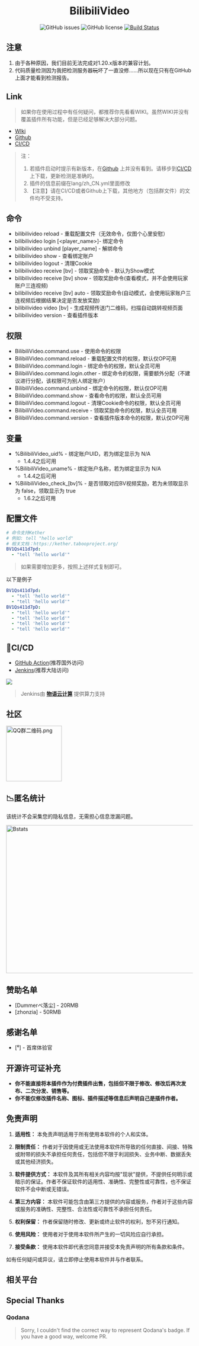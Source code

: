 <h1 align="center">
    BilibiliVideo
</h1>

<p align="center" class="shields">
    <a href="https://github.com/BingZi-233/BilibiliVideo/issues" style="text-decoration:none">
        <img src="https://img.shields.io/github/issues/BingZi-233/BilibiliVideo.svg" alt="GitHub issues"/>
    </a>
    <a href="https://github.com/BingZi-233/BilibiliVideo/blob/master/LICENSE" style="text-decoration:none" >
        <img src="https://img.shields.io/github/license/BingZi-233/BilibiliVideo" alt="GitHub license"/>
    </a>
    <a href='https://ci-dev.bingzi.online/job/BilibiliVideo/'>
        <img src='https://ci-dev.bingzi.online/job/BilibiliVideo/badge/icon' alt="Build Status">
    </a>
</p>

## 注意

1. 由于各种原因，我们目前无法完成对1.20.x版本的兼容计划。
2. 代码质量检测因为我把检测服务器~~玩~~坏了一直没修......所以现在只有在GitHub上面才能看到检测报告。

## Link

> 如果你在使用过程中有任何疑问，都推荐你先看看WIKI。虽然WIKI并没有覆盖插件所有功能，但是已经足够解决大部分问题。

- [WIki](https://wiki.ooci.co/zh/BilibiliVideo/Index)
- [Github](https://github.com/BingZi-233/BilibiliVideo)
- [CI/CD](https://ci-dev.bingzi.online/job/BilibiliVideo)

> 注：
> 1. 若插件启动时提示有新版本，在[Github](https://github.com/BingZi-233/BilibiliVideo)
     上并没有看到。请移步到[CI/CD](https://ci-dev.bingzi.online/job/BilibiliVideo)上下载，更新检测是准确的。
> 2. 插件的信息前缀在lang/zh_CN.yml里面修改
> 3. 【注意】请在CI/CD或者Github上下载，其他地方（包括群文件）的文件均不受支持。

## 命令

- bilibilivideo reload - 重载配置文件（无效命令，仅图个心里安慰）
- bilibilivideo login [<player_name>]- 绑定命令
- bilibilivideo unbind [player_name] - 解绑命令
- bilibilivideo show - 查看绑定账户
- bilibilivideo logout - 清理Cookie
- bilibilivideo receive [bv] - 领取奖励命令 - 默认为Show模式
- bilibilivideo receive [bv] show - 领取奖励命令(查看模式，并不会使用玩家账户三连视频)
- bilibilivideo receive [bv] auto - 领取奖励命令(自动模式，会使用玩家账户三连视频后根据结果决定是否发放奖励)
- bilibilivideo video [bv] - 生成视频传送门二维码，扫描自动跳转视频页面
- bilibilivideo version - 查看插件版本

## 权限

- BilibiliVideo.command.use - 使用命令的权限
- BilibiliVideo.command.reload - 重载配置文件的权限，默认仅OP可用
- BilibiliVideo.command.login - 绑定命令的权限，默认全员可用
- BilibiliVideo.command.login.other - 绑定命令的权限，需要额外分配（不建议进行分配，该权限可为别人绑定账户）
- BilibiliVideo.command.unbind - 绑定命令的权限，默认仅OP可用
- BilibiliVideo.command.show - 查看命令的权限，默认全员可用
- BilibiliVideo.command.logout - 清理Cookie命令的权限，默认全员可用
- BilibiliVideo.command.receive - 领取奖励命令的权限，默认全员可用
- BilibiliVideo.command.version - 查看插件版本命令的权限，默认仅OP可用

## 变量

- %BilibiliVideo_uid% - 绑定账户UID，若为绑定显示为 N/A
    - 1.4.4之后可用
- %BilibiliVideo_uname% - 绑定账户名称，若为绑定显示为 N/A
    - 1.4.4之后可用
- %BilibiliVideo_check_[bv]% - 是否领取对应BV视频奖励，若为未领取显示为 false，领取显示为 true
    - 1.6.2之后可用

## 配置文件

```yaml
# 命令支持Kether
# 例如: tell "hello world"
# 相关文档：https://kether.tabooproject.org/
BV1Qs411d7pd:
  - "tell 'hello world'"
```

> 如果需要增加更多，按照上述样式复制即可。

以下是例子

```yaml
BV1Qs411d7pd:
  - "tell 'hello world'"
  - "tell 'hello world'"
BV1Qs411d7pD:
  - "tell 'hello world'"
  - "tell 'hello world'"
  - "tell 'hello world'"
  - "tell 'hello world'"
```

## 🎉CI/CD

- [GitHub Action](https://github.com/BingZi-233/BilibiliVideo/actions)(推荐国外访问)
- [Jenkins](https://ci-dev.bingzi.online/job/BilibiliVideo/)(推荐大陆访问)

<img src="https://ci-dev.bingzi.online/plugin/global-build-stats/showChart?buildStatId=S2SqozN*y32$8Oq$v$l$QxCKc2oDeVLM&time=1707204401291">

> Jenkins由 **[物语云计算](https://www.wuyuidc.com/)** 提供算力支持

## 社区

<img src="https://img.fastmirror.net/s/2023/12/17/657ea2b6ac6be.png" alt="QQ群二维码.png" title="QQ群二维码.png" height="150" width="150" />

## 📉匿名统计

该统计不会采集您的隐私信息，无需担心信息泄漏问题。

<img src="https://bstats.org/signatures/bukkit/BilibiliVideo.svg" alt="Bstats" title="Bstats" width="800" height="400">

## 赞助名单

- [Dummerべ落尘] - 20RMB
- [zhonzia] - 50RMB

## 感谢名单

- [⁶] - 首席体验官

## 开源许可证补充

- **你不能直接将本插件作为付费插件出售，包括但不限于修改、修改后再次发布、二次分发、销售等。**
- **你不能仅修改插件名称、图标、插件描述等信息后声明自己是插件作者。**

## 免责声明

1. **适用性：** 本免责声明适用于所有使用本软件的个人和实体。

2. **限制责任：** 作者对于因使用或无法使用本软件所导致的任何直接、间接、特殊或附带的损失不承担任何责任，包括但不限于利润损失、业务中断、数据丢失或其他经济损失。

3. **软件提供方式：** 本软件及其所有相关内容均按"现状"提供，不提供任何明示或暗示的保证。作者不保证软件的适用性、准确性、完整性或可靠性，也不保证软件不会中断或无错误。

4. **第三方内容：** 本软件可能包含由第三方提供的内容或服务，作者对于这些内容或服务的准确性、完整性、合法性或可靠性不承担任何责任。

5. **权利保留：** 作者保留随时修改、更新或终止软件的权利，恕不另行通知。

6. **使用风险：** 使用者对于使用本软件所产生的一切风险应自行承担。

7. **接受条款：** 使用本软件即代表您同意并接受本免责声明的所有条款和条件。

如有任何疑问或异议，请立即停止使用本软件并与作者联系。

## 相关平台

## Special Thanks

### Qodana
> Sorry, I couldn't find the correct way to represent Qodana's badge. If you have a good way, welcome PR.
